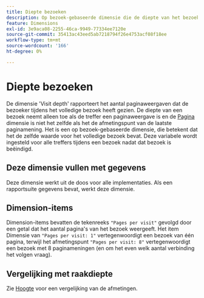 ```yaml
---
title: Diepte bezoeken
description: Op bezoek-gebaseerde dimensie die de diepte van het bezoek meldt.
feature: Dimensions
exl-id: 3e9aca08-2255-46ca-9949-77334ee7120e
source-git-commit: 35413ac43eed5ab7218794f26e4753acf08f18ee
workflow-type: tm+mt
source-wordcount: '166'
ht-degree: 0%

---
```


# Diepte bezoeken

De dimensie &#39;Visit depth&#39; rapporteert het aantal paginaweergaven dat de bezoeker tijdens het volledige bezoek heeft gezien. De diepte van een bezoek neemt alleen toe als de treffer een paginaweergave is en de [Pagina](page.md) dimensie is niet het zelfde als het de afmetingspunt van de laatste paginamening. Het is een op bezoek-gebaseerde dimensie, die betekent dat het de zelfde waarde voor het volledige bezoek bevat. Deze variabele wordt ingesteld voor alle treffers tijdens een bezoek nadat dat bezoek is beëindigd.

## Deze dimensie vullen met gegevens

Deze dimensie werkt uit de doos voor alle implementaties. Als een rapportsuite gegevens bevat, werkt deze dimensie.

## Dimension-items

Dimension-items bevatten de tekenreeks `"Pages per visit"` gevolgd door een getal dat het aantal pagina&#39;s van het bezoek weergeeft. Het item Dimensie van `"Pages per visit: 1"` vertegenwoordigt een bezoek van één pagina, terwijl het afmetingspunt `"Pages per visit: 8"` vertegenwoordigt een bezoek met 8 paginameningen (en om het even welk aantal verbinding het volgen vraag).

## Vergelijking met raakdiepte

Zie [Hoogte](hit-depth.md) voor een vergelijking van de afmetingen.
